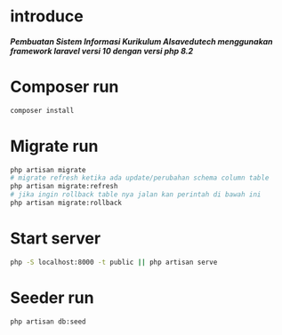 # introduce

<h5>Pembuatan Sistem Informasi Kurikulum Alsavedutech menggunakan framework laravel versi 10 dengan versi php 8.2</h5>

# Composer run

```Bash
composer install
```

# Migrate run

```Bash
php artisan migrate
# migrate refresh ketika ada update/perubahan schema column table
php artisan migrate:refresh
# jika ingin rollback table nya jalan kan perintah di bawah ini
php artisan migrate:rollback

```

# Start server

```Bash
php -S localhost:8000 -t public || php artisan serve
```

# Seeder run

```Bash
php artisan db:seed
```

